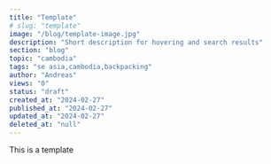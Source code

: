 ```yaml
---
title: "Template"
# slug: "template"
image: "/blog/template-image.jpg"
description: "Short description for hovering and search results"
section: "blog"
topic: "cambodia"
tags: "se asia,cambodia,backpacking"
author: "Andreas"
views: "0"
status: "draft"
created_at: "2024-02-27"
published_at: "2024-02-27"
updated_at: "2024-02-27"
deleted_at: "null"
---
```


This is a template
